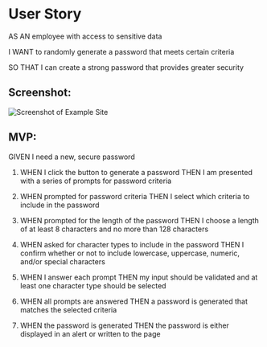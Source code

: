 # User Story
AS AN employee with access to sensitive data

I WANT to randomly generate a password that meets certain criteria

SO THAT I can create a strong password that provides greater security

## Screenshot:

![Screenshot of Example Site](./Develop/assets/images/Screenshot_Password-Requirements-Example.png "Screenshot From BCS")

## MVP: 
GIVEN I need a new, secure password

1. WHEN I click the button to generate a password
THEN I am presented with a series of prompts for password criteria

2. WHEN prompted for password criteria
THEN I select which criteria to include in the password

3. WHEN prompted for the length of the password
THEN I choose a length of at least 8 characters and no more than 128 characters

4. WHEN asked for character types to include in the password
THEN I confirm whether or not to include lowercase, uppercase, numeric, and/or special characters

5. WHEN I answer each prompt
THEN my input should be validated and at least one character type should be selected

6. WHEN all prompts are answered
THEN a password is generated that matches the selected criteria

7. WHEN the password is generated
THEN the password is either displayed in an alert or written to the page